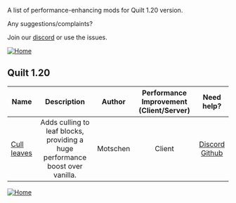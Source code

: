 
A list of performance-enhancing mods for Quilt 1.20 version.

Any suggestions/complaints?

Join our [discord](https://discord.gg/8nzHYhVUQS) or use the issues.

[![Home](/images/button_small/home.png)](/README.md)

## Quilt 1.20

| Name |  Description | Author | Performance Improvement (Client/Server) | Need help? |
| --- | :---: | :---: | :---: | :---: |
| [Cull leaves](https://modrinth.com/mod/cull-leaves) | Adds culling to leaf blocks, providing a huge performance boost over vanilla. | Motschen | Client | [Discord](https://discord.gg/jAGnWYHm3r) [Github](https://github.com/TeamMidnightDust/CullLeaves/issues) 

[![Home](/images/button_small/home.png)](/README.md)

